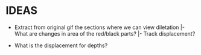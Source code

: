 # IDEAS

- Extract from original gif the sections where we can view diletation
|- What are changes in area of the red/black parts?
|- Track displacement?

- What is the displacement for depths?